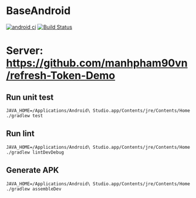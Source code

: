 # BaseAndroid

[![android ci](https://github.com/manhpham90vn/BaseAndroid/actions/workflows/android.yml/badge.svg)](https://github.com/manhpham90vn/BaseAndroid/actions/workflows/android.yml)
[![Build Status](https://app.bitrise.io/app/e30b38da440338d7/status.svg?token=JYPRCB6200ZSG0S-zTZW3A&branch=master)](https://app.bitrise.io/app/e30b38da440338d7)

# Server: https://github.com/manhpham90vn/refresh-Token-Demo

## Run unit test
```
JAVA_HOME=/Applications/Android\ Studio.app/Contents/jre/Contents/Home ./gradlew test
```

## Run lint
```
JAVA_HOME=/Applications/Android\ Studio.app/Contents/jre/Contents/Home ./gradlew lintDevDebug
```

## Generate APK
```
JAVA_HOME=/Applications/Android\ Studio.app/Contents/jre/Contents/Home ./gradlew assembleDev
```